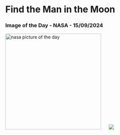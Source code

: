 # Find the Man in the Moon
### Image of the Day - NASA - 15/09/2024
<img src="https://apod.nasa.gov/apod/image/2409/ManInMoon_Caxete_1080.jpg" alt="nasa picture of the day" width="300"/>&nbsp; &nbsp; &nbsp; <img src="https://github-readme-streak-stats.herokuapp.com/?user=tempo-riz&theme=gruvbox" >
 
 
 
 
 
 
 
 
 
 
 
 
 
 
 
 
 
 
 
 
 
 
 
 
 
 
 
 
 
 
 
 
 
